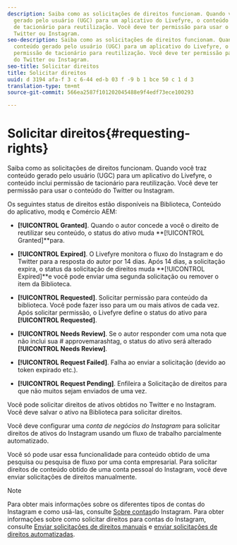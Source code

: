 ```yaml
---
description: Saiba como as solicitações de direitos funcionam. Quando você traz conteúdo
  gerado pelo usuário (UGC) para um aplicativo do Livefyre, o conteúdo inclui permissão
  de tacionário para reutilização. Você deve ter permissão para usar o conteúdo do
  Twitter ou Instagram.
seo-description: Saiba como as solicitações de direitos funcionam. Quando você traz
  conteúdo gerado pelo usuário (UGC) para um aplicativo do Livefyre, o conteúdo inclui
  permissão de tacionário para reutilização. Você deve ter permissão para usar o conteúdo
  do Twitter ou Instagram.
seo-title: Solicitar direitos
title: Solicitar direitos
uuid: d 3194 afa-f 3 c 6-44 ed-b 03 f -9 b 1 bce 50 c 1 d 3
translation-type: tm+mt
source-git-commit: 566ea2587f101202045488e9f4edf73ece100293

---
```



# Solicitar direitos{#requesting-rights}

Saiba como as solicitações de direitos funcionam. Quando você traz conteúdo gerado pelo usuário (UGC) para um aplicativo do Livefyre, o conteúdo inclui permissão de tacionário para reutilização. Você deve ter permissão para usar o conteúdo do Twitter ou Instagram.

Os seguintes status de direitos estão disponíveis na Biblioteca, Conteúdo do aplicativo, modq e Comércio AEM:

* **[!UICONTROL Granted]**. Quando o autor concede a você o direito de reutilizar seu conteúdo, o status do ativo muda **[!UICONTROL Granted]**para.

* **[!UICONTROL Expired]**. O Livefyre monitora o fluxo do Instagram e do Twitter para a resposta do autor por 14 dias. Após 14 dias, a solicitação expira, o status da solicitação de direitos muda **[!UICONTROL Expired]**e você pode enviar uma segunda solicitação ou remover o item da Biblioteca.
* **[!UICONTROL Requested]**. Solicitar permissão para conteúdo da biblioteca. Você pode fazer isso para um ou mais ativos de cada vez. Após solicitar permissão, o Livefyre define o status do ativo para **[!UICONTROL Requested]**.
* **[!UICONTROL Needs Review]**. Se o autor responder com uma nota que não inclui sua # approvemarashtag, o status do ativo será alterado **[!UICONTROL Needs Review]**.

* **[!UICONTROL Request Failed]**. Falha ao enviar a solicitação (devido ao token expirado etc.).
* **[!UICONTROL Request Pending]**. Enfileira a Solicitação de direitos para que não muitos sejam enviados de uma vez.

Você pode solicitar direitos de ativos obtidos no Twitter e no Instagram. Você deve salvar o ativo na Biblioteca para solicitar direitos.

Você deve configurar uma *conta de negócios do Instagram* para solicitar direitos de ativos do Instagram usando um fluxo de trabalho parcialmente automatizado.

Você só pode usar essa funcionalidade para conteúdo obtido de uma pesquisa ou pesquisa de fluxo por uma conta empresarial. Para solicitar direitos de conteúdo obtido de uma conta pessoal do Instagram, você deve enviar solicitações de direitos manualmente.

>[!NOTE]
>
>Para obter mais informações sobre os diferentes tipos de contas do Instagram e como usá-las, consulte [Sobre contas](/help/using/c-users-creating-accounts-with-studio-access/t-configure-social-accout-instagram/c-about-instagram-accounts.md#c_about_instagram_accounts)do Instagram. Para obter informações sobre como solicitar direitos para contas do Instagram, consulte [Enviar solicitações de direitos manuais](/help/using/c-how-requesting-rights-works/c-send-instagram-manual-rights-request.md#c_send_instagram_manual_rights_request) e [enviar solicitações de direitos automatizadas](/help/using/c-how-requesting-rights-works/c-send-an-instagram-rights-request-from-the-library.md#c_send_an_instagram_rights_request_from_the_library).

